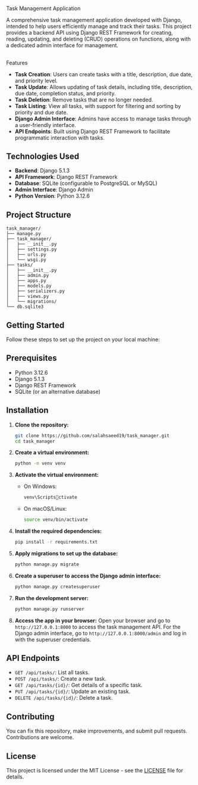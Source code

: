 # 
Task Management Application

A comprehensive task management application developed with Django, intended to help users efficiently manage and track their tasks. This project provides a backend API using Django REST Framework for creating, reading, updating, and deleting (CRUD) operations on functions, along with a dedicated admin interface for management.

## 
Features

- **Task Creation**: Users can create tasks with a title, description, due date, and priority level.
- **Task Update**: Allows updating of task details, including title, description, due date, completion status, and priority.
- **Task Deletion**: Remove tasks that are no longer needed.
- **Task Listing**: View all tasks, with support for filtering and sorting by priority and due date.
- **Django Admin Interface**: Admins have access to manage tasks through a user-friendly interface.
- **API Endpoints**: Built using Django REST Framework to facilitate programmatic interaction with tasks.

## Technologies Used

- **Backend**: Django 5.1.3
- **API Framework**: Django REST Framework
- **Database**: SQLite (configurable to PostgreSQL or MySQL)
- **Admin Interface**: Django Admin
- **Python Version**: Python 3.12.6

## Project Structure

```
task_manager/
├── manage.py
├── task_manager/
│   ├── __init__.py
│   ├── settings.py
│   ├── urls.py
│   └── wsgi.py
├── tasks/
│   ├── __init__.py
│   ├── admin.py
│   ├── apps.py
│   ├── models.py
│   ├── serializers.py
│   ├── views.py
│   └── migrations/
└── db.sqlite3
```

## Getting Started

Follow these steps to set up the project on your local machine:

## Prerequisites

- Python 3.12.6
- Django 5.1.3
- Django REST Framework
- SQLite (or an alternative database)

## Installation

1. **Clone the repository:**
   ```bash
   git clone https://github.com/salahsaeed19/task_manager.git
   cd task_manager
   ```

2. **Create a virtual environment:**
   ```bash
   python -m venv venv
   ```

3. **Activate the virtual environment:**
   - On Windows:
     ```bash
     venv\Scriptsctivate
     ```
   - On macOS/Linux:
     ```bash
     source venv/bin/activate
     ```

4. **Install the required dependencies:**
   ```bash
   pip install -r requirements.txt
   ```

5. **Apply migrations to set up the database:**
   ```bash
   python manage.py migrate
   ```

6. **Create a superuser to access the Django admin interface:**
   ```bash
   python manage.py createsuperuser
   ```

7. **Run the development server:**
   ```bash
   python manage.py runserver
   ```

8. **Access the app in your browser:**
   Open your browser and go to `http://127.0.0.1:8000` to access the task management API. For the Django admin interface, go to `http://127.0.0.1:8000/admin` and log in with the superuser credentials.

## API Endpoints

- `GET /api/tasks/`: List all tasks.
- `POST /api/tasks/`: Create a new task.
- `GET /api/tasks/{id}/`: Get details of a specific task.
- `PUT /api/tasks/{id}/`: Update an existing task.
- `DELETE /api/tasks/{id}/`: Delete a task.

## Contributing

You can fix this repository, make improvements, and submit pull requests. Contributions are welcome.

## License

This project is licensed under the MIT License - see the [LICENSE](LICENSE) file for details.